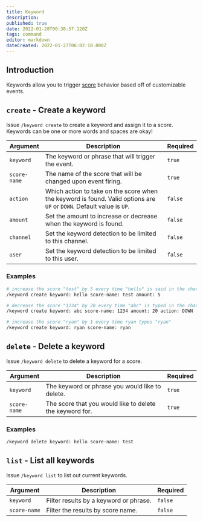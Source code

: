 ```yaml
---
title: Keyword
description: 
published: true
date: 2022-01-28T00:38:57.120Z
tags: command
editor: markdown
dateCreated: 2022-01-27T06:02:10.000Z
---
```


## Introduction

Keywords allow you to trigger [score](/commands/score) behavior based off of customizable events.

## `create` - Create a keyword

Issue `/keyword create` to create a keyword and assign it to a score. Keywords can be one or more words and spaces are okay!

| Argument | Description | Required |
|----------|-------------|----------|
| `keyword` | The keyword or phrase that will trigger the event. | `true` |
| `score-name` | The name of the score that will be changed upon event firing. | `true` |
| `action` | Which action to take on the score when the keyword is found. Valid options are `UP` or `DOWN`. Default value is `UP`. | `false` |
| `amount` | Set the amount to increase or decrease when the keyword is found. | `false` |
| `channel` | Set the keyword detection to be limited to this channel. | `false` |
| `user` | Set the keyword detection to be limited to this user. | `false` |

### Examples

``` bash
# increase the score "test" by 5 every time "hello" is said in the chat
/keyword create keyword: hello score-name: test amount: 5

# decrease the score "1234" by 20 every time "abc" is typed in the chat
/keyword create keyword: abc score-name: 1234 amount: 20 action: DOWN

# increase the score "ryan" by 1 every time ryan types "ryan"
/keyword create keyword: ryan score-name: ryan
```

## `delete` - Delete a keyword

Issue `/keyword delete` to delete a keyword for a score.

| Argument | Description | Required |
|----------|-------------|----------|
| `keyword` | The keyword or phrase you would like to delete. | `true` |
| `score-name` | The score that you would like to delete the keyword for. | `true` |

### Examples

``` bash
/keyword delete keyword: hello score-name: test
```

## `list` - List all keywords

Issue `/keyword list` to list out current keywords.

| Argument | Description | Required |
|----------|-------------|----------|
| `keyword` | Filter results by a keyword or phrase. | `false` |
| `score-name` | Filter the results by score name. | `false` |


































